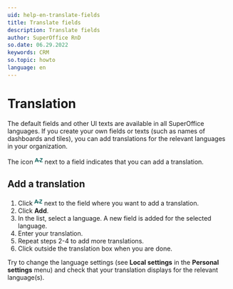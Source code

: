 ```yaml
---
uid: help-en-translate-fields
title: Translate fields
description: Translate fields
author: SuperOffice RnD
so.date: 06.29.2022
keywords: CRM
so.topic: howto
language: en
---
```


# Translation

The default fields and other UI texts are available in all SuperOffice languages. If you create your own fields or texts (such as names of dashboards and tiles), you can add translations for the relevant languages in your organization.

The icon ![icon][img1] next to a field indicates that you can add a translation.

## Add a translation

1. Click ![icon][img1] next to the field where you want to add a translation.
2. Click **Add**.
3. In the list, select a language. A new field is added for the selected language.
4. Enter your translation.
5. Repeat steps 2-4 to add more translations.
6. Click outside the translation box when you are done.

Try to change the language settings (see **Local settings** in the **Personal settings** menu) and check that your translation displays for the relevant language(s).

<!-- Referenced links -->

<!-- Referenced images -->
[img1]: ../../../../common/icons/az.png
